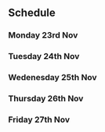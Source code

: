 ## Schedule


### Monday 23rd Nov

### Tuesday 24th Nov


### Wedenesday 25th Nov

### Thursday 26th Nov

### Friday 27th Nov
